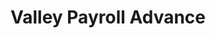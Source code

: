 ---
title: Valley Payroll Advance
slug: valley-payroll-advance
updated-on: '2024-05-30T13:44:31.749Z'
created-on: '2024-05-30T13:41:46.671Z'
published-on: '2024-05-30T13:54:32.469Z'
f_city-state-2:
- cms/city/bellaire-oh.md
- cms/city/bridgeport-oh.md
- cms/city/barnesville-oh.md
- cms/city/martins-ferry-oh.md
f_locations:
- cms/payday-loan/valley-payroll-advance-28485.md
- cms/payday-loan/valley-payroll-advance-28486.md
- cms/payday-loan/valley-payroll-advance-28487.md
- cms/payday-loan/valley-payroll-advance-28488.md
- cms/payday-loan/valley-payroll-advance-28489.md
- cms/payday-loan/valley-payroll-advance-28490.md
f_states:
- cms/state/ohio.md
layout: '[company].html'
tags: company
---
